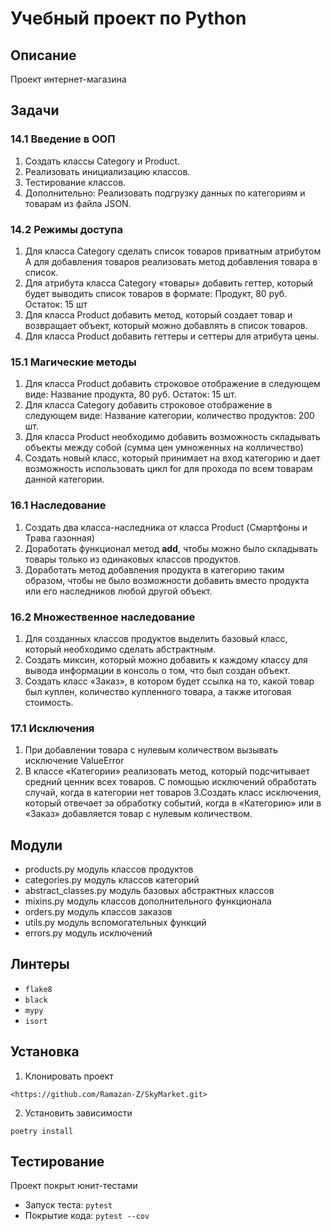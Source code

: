 # Учебный проект по Python
## Описание
Проект интернет-магазина
## Задачи
### 14.1 Введение в ООП
  1. Создать классы Category и Product.
  2. Реализовать инициализацию классов.
  3. Тестирование классов.
  4. Дополнительно: Реализовать подгрузку данных по категориям
	и товарам из файла JSON.
### 14.2 Режимы доступа
  1. Для класса Category сделать список товаров приватным атрибутом
	А для добавления товаров реализовать метод добавления товара в список.
  2. Для атрибута класса Category «товары» добавить геттер,
	который будет выводить список товаров в формате: Продукт, 80 руб. Остаток: 15 шт
  3. Для класса Product добавить метод, который создает товар и возвращает объект,
	который можно добавлять в список товаров.
  4. Для класса Product добавить геттеры и сеттеры для атрибута цены.
### 15.1 Магические методы
  1. Для класса Product добавить строковое отображение в следующем виде:
  	Название продукта, 80 руб. Остаток: 15 шт.
  2. Для класса Category добавить строковое отображение в следующем виде:
  	Название категории, количество продуктов: 200 шт.
  3. Для класса Product необходимо добавить возможность складывать объекты
  	между собой (сумма цен умноженных на колличество)
  4. Создать новый класс, который принимает на вход категорию и дает возможность
  	использовать цикл for для прохода по всем товарам данной категории.
### 16.1 Наследование
  1. Создать два класса-наследника от класса Product (Смартфоны и Трава газонная)
  2. Доработать функционал метод __add__, чтобы можно было складывать товары
  	только из одинаковых классов продуктов. 
  3. Доработать метод добавления продукта в категорию таким образом,
  	чтобы не было возможности добавить вместо продукта или его наследников
  	любой другой объект.
### 16.2 Множественное наследование
  1. Для созданных классов продуктов выделить базовый класс,
  	который необходимо сделать абстрактным.
  2. Создать миксин, который можно добавить к каждому классу
  	для вывода информации в консоль о том, что был создан объект.
  3. Создать класс «Заказ», в котором будет ссылка на то, какой товар был куплен,
  	количество купленного товара, а также итоговая стоимость.
### 17.1 Исключения
  1. При добавлении товара с нулевым количеством вызывать исключение ValueError
  2. В классе «Категории» реализовать метод, который подсчитывает средний ценник всех товаров.
  	С помощью исключений обработать случай, когда в категории нет товаров
  3.Создать класс исключения, который отвечает за обработку событий, когда в «Категорию» или в «Заказ»
  	добавляется товар с нулевым количеством.
## Модули
* products.py
	модуль классов продуктов
* categories.py
	модуль классов категорий
* abstract_classes.py
	модуль базовых абстрактных классов
* mixins.py
	модуль классов дополнительного функционала
* orders.py
	модуль классов заказов
* utils.py
	модуль вспомогательных функций
* errors.py
	модуль исключений
## Линтеры
* `flake8`
* `black`
* `mypy`
* `isort`
## Установка
1. Клонировать проект
```
<https://github.com/Ramazan-Z/SkyMarket.git>
```
2. Установить зависимости
```
poetry install
```
## Тестирование
Проект покрыт юнит-тестами
* Запуск теста: `pytest`
* Покрытие кода: `pytest --cov`
